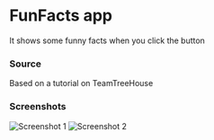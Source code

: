 # FunFacts app
It shows some funny facts when you click the button

### Source
Based on a tutorial on TeamTreeHouse

### Screenshots
![Screenshot 1](https://raw.githubusercontent.com/domenicosolazzo/practice-swift/master/Apps/FunFacts/screenshots/FunFact_screenshot.png)
![Screenshot 2](https://raw.githubusercontent.com/domenicosolazzo/practice-swift/master/Apps/FunFacts/screenshots/FunFact_screenshot2.png)
